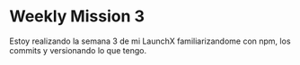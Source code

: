 # Weekly Mission 3
Estoy realizando la semana 3 de mi LaunchX familiarizandome con npm, los commits y versionando lo que tengo.
